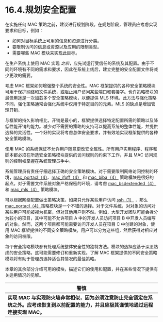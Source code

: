 # 16.4.规划安全配置

在实施任何 MAC 策略之前，建议进行规划阶段。在规划阶段，管理员应考虑实现要求和目标，例如：

* 如何对目标系统上可用的信息和资源进行分类。
* 要限制访问的信息或资源以及应用的限制类型。
* 需要哪些 MAC 模块来实现此目标。

在生产系统上使用 MAC 实现 _之前_，应先试运行受信任的系统及其配置。由于不同的环境有不同的需求和要求，因此在系统上线后，建立完整的安全配置文件将减少更改的需要。

考虑 MAC 框架如何增强整个系统的安全性。MAC 框架提供的各种安全策略模块可用于保护网络和文件系统，或阻止用户访问某些端口和套接字。也许策略模块的最佳用途是一次加载多个安全策略模块，以便提供 MLS 环境。此方法与强化策略不同，强化策略通常会强化系统中仅用于特定目的的元素。MLS 的缺点是增加管理开销。

与框架的持久影响相比，开销是最小的，框架提供选择特定配置所需的策略以及降低性能开销的能力。减少对不需要的策略的支持可以提高系统的整体性能，并提供选择的灵活性。一个好的实现将考虑总体安全要求，并有效地实现框架提供的各种安全策略模块。

使用 MAC 的系统保证不允许用户随意更改安全属性。所有用户实用程序、程序和脚本都必须在所选安全策略模块提供的访问规则的约束下工作，并且 MAC 访问规则的控制权掌握在系统管理员手中。

系统管理员有责任仔细选择正确的安全策略模块。对于需要限制网络访问控制的环境，[mac\_portacl（4）](https://www.freebsd.org/cgi/man.cgi?query=mac\_portacl\&sektion=4\&format=html)、[mac\_ifoff（4）](https://www.freebsd.org/cgi/man.cgi?query=mac\_ifoff\&sektion=4\&format=html) 和 [mac\_biba（4）](https://www.freebsd.org/cgi/man.cgi?query=mac\_biba\&sektion=4\&format=html) 策略模块是很好的起点。对于需要文件系统对象严格保密的环境，请考虑 [mac\_bsdextended（4）](https://www.freebsd.org/cgi/man.cgi?query=mac\_bsdextended\&sektion=4\&format=html) 和 [mac\_mls（4）](https://www.freebsd.org/cgi/man.cgi?query=mac\_mls\&sektion=4\&format=html) 策略模块。

可以根据网络配置做出策略决策。如果只允许某些用户访问 [ssh（1）](https://www.freebsd.org/cgi/man.cgi?query=ssh\&sektion=1\&format=html) ，那么 [mac\_portacl（4）](https://www.freebsd.org/cgi/man.cgi?query=mac\_portacl\&sektion=4\&format=html)策略模块是一个不错的选择。对于文件系统，对对象的访问对某些用户可能被视为机密，但对其他用户则不然。例如，大型开发团队可能会拆分为较小的项目，其中可能不允许项目 A 中的开发人员访问项目 B 中开发人员编写的对象。然而，这两个项目都可能需要访问开发人员在项目 C 中创建的对象，使用 MAC 框架提供的不同安全策略模块，用户可以分为这些组，然后获得对相应对象的访问权限。

每个安全策略模块都有处理系统整体安全性的独特方法。模块的选择应基于深思熟虑的安全策略，这可能需要修订和重新实现。了解 MAC 框架提供的不同安全策略模块将有助于管理员选择适合其情况的最佳策略。

本章的其余部分介绍可用的模块，描述它们的使用和配置，并在某些情况下提供有关适用情况的见解。

| 警慎                                                                       |
| ------------------------------------------------------------------------ |
| **实现 MAC 与实现防火墙非常相似，因为必须注意防止完全锁定在系统之外。应考虑恢复到以前配置的能力，并且应极其谨慎地通过远程连接实现 MAC。** |
